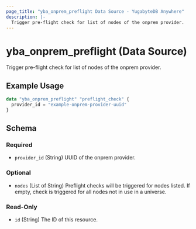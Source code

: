 ```yaml
---
page_title: "yba_onprem_preflight Data Source - YugabyteDB Anywhere"
description: |-
  Trigger pre-flight check for list of nodes of the onprem provider.
---
```


# yba_onprem_preflight (Data Source)

Trigger pre-flight check for list of nodes of the onprem provider.

## Example Usage

```terraform
data "yba_onprem_preflight" "preflight_check" {
  provider_id = "example-onprem-provider-uuid"
}
```

<!-- schema generated by tfplugindocs -->
## Schema

### Required

- `provider_id` (String) UUID of the onprem provider.

### Optional

- `nodes` (List of String) Preflight checks will be triggered for nodes listed. If empty, check is triggered for all nodes not in use in a universe.

### Read-Only

- `id` (String) The ID of this resource.

